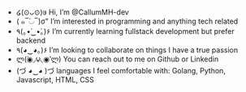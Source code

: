 - ໒(⊙ᴗ⊙)७ Hi, I’m @CallumMH-dev
- ( ๑‾̀◡‾́)σ" I’m interested in programming and anything tech related
-  ٩(｡•́‿•̀｡)۶ I’m currently learning fullstack development but prefer backend
- ٩(◕‿◕｡)۶ I’m looking to collaborate on things I have a true passion
- ლ(́◉◞౪◟◉‵ლ) You can reach out to me on Github or Linkedin
- (づ ◕‿◕ )づ languages I feel comfortable with: Golang, Python, Javascript, HTML, CSS
<!---
CallumMH-dev/CallumMH-dev is a ✨ special ✨ repository because its `README.md` (this file) appears on your GitHub profile.
You can click the Preview link to take a look at your changes.
--->

